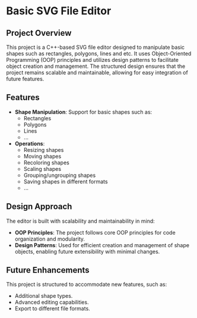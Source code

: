 # Basic SVG File Editor

## Project Overview

This project is a C++-based SVG file editor designed to manipulate basic shapes such as rectangles, polygons, lines and etc. It uses Object-Oriented Programming (OOP) principles and utilizes design patterns to facilitate object creation and management. The structured design ensures that the project remains scalable and maintainable, allowing for easy integration of future features.

## Features

- **Shape Manipulation**: Support for basic shapes such as:
  - Rectangles
  - Polygons
  - Lines
  - ...
- **Operations**:
  - Resizing shapes
  - Moving shapes
  - Recoloring shapes
  - Scaling shapes
  - Grouping/ungrouping shapes
  - Saving shapes in different formats
  - ...

## Design Approach

The editor is built with scalability and maintainability in mind:

- **OOP Principles**: The project follows core OOP principles for code organization and modularity.
- **Design Patterns**: Used for efficient creation and management of shape objects, enabling future extensibility with minimal changes.

## Future Enhancements

This project is structured to accommodate new features, such as:

- Additional shape types.
- Advanced editing capabilities.
- Export to different file formats.
